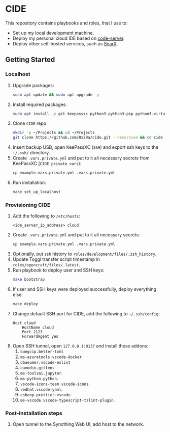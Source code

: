 # CIDE

This repository contains playbooks and roles, that I use to:
- Set up my local development machine.
- Deploy my personal cloud IDE based on [code-server](https://github.com/cdr/code-server).
- Deploy other self-hosted services, such as [SearX](https://searx.me/).

## Getting Started

### Localhost

1. Upgrade packages:
    ```sh
    sudo apt update && sudo apt upgrade -y
    ```
1. Install required packages:
    ```sh
    sudo apt install -y git keepassxc python3 python3-pip python3-virtualenv make
    ```
1. Clone `CIDE` repo:
    ```sh
    mkdir -p ~/Projects && cd ~/Projects
    git clone https://github.com/0x29a/cide.git --recursive && cd cide
    ```
1. Insert backup USB, open KeePassXC (`SSH`) and export ssh keys to the `~/.ssh/` directory.
1. Create `.vars.private.yml` and put to it all necessary secrets from KeePassXC (`CIDE private vars`):
    ```sh
    cp example.vars.private.yml .vars.private.yml
    ```
1. Run installation:
    ```sh
    make set_up_localhost
    ```

### Provisioning CIDE

1. Add the following to `/etc/hosts`:
    ```
    <ide_server_ip_address> cloud
    ```
1. Create `.vars.private.yml` and put to it all necessary secrets:
    ```sh
    cp example.vars.private.yml .vars.private.yml
    ```
1. Optionally, put `zsh` history to `roles/development/files/.zsh_history`.
1. Update Toggl transfer script timestamp in `roles/opencraft/files/.latest`.
1. Run playbook to deploy user and SSH keys:
    ```sh
    make bootstrap
    ```
1. If user and SSH keys were deployed successfully, deploy everything else:
    ```sh
    make deploy
    ```
1. Change default SSH port for CIDE, add the following to `~/.ssh/config`:
    ```
    Host cloud
        HostName cloud
        Port 2123
        ForwardAgent yes
    ```
1. Open SSH tunnel, open `127.0.0.1:8137` and install these addons:
    1. `bungcip.better-toml`
    1. `ms-azuretools.vscode-docker`
    1. `dbaeumer.vscode-eslint`
    1. `eamodio.gitlens`
    1. `ms-toolsai.jupyter`.
    1. `ms-python.python`.
    1. `vscode-icons-team.vscode-icons`.
    1. `redhat.vscode-yaml`.
    1. `esbenp.prettier-vscode`.
    1. `ms-vscode.vscode-typescript-tslint-plugin`.

### Post-installation steps

1. Open tunnel to the Syncthing Web UI, add host to the network.
